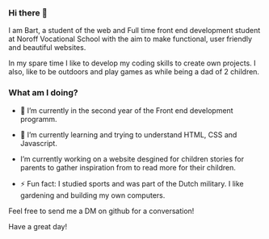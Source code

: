 ### Hi there 👋
I am Bart, a student of the web and Full time front end development student at Noroff Vocational School with the aim to make functional, user friendly and beautiful websites. 
 
In my spare time I like to develop my coding skills to create own projects. I also, like to be outdoors and play games as while being a dad of 2 children. 

### What am I doing? 
- 🔭 I’m currently in the second year of the Front end development programm.
- 🌱 I’m currently learning and trying to understand HTML, CSS and Javascript.
-  I’m currently working on a website desgined for children stories for parents to gather inspiration from to read more for their children.
  
-  ⚡ Fun fact: I studied sports and was part of the Dutch military. I like gardening and building my own computers.

 Feel free to send me a DM on github for a conversation!

 Have a great day!
<!--
**Barvand/Barvand** is a ✨ _special_ ✨ repository because its `README.md` (this file) appears on your GitHub profile.

Here are some ideas to get you started:

- 🔭 I’m currently working on ...
- 🌱 I’m currently learning ...
- 👯 I’m looking to collaborate on ...
- 🤔 I’m looking for help with ...
- 💬 Ask me about ...
- 📫 How to reach me: ...
- 😄 Pronouns: ...
- ⚡ Fun fact: ...
-->

